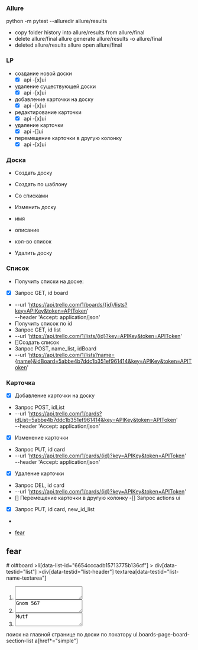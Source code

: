 ### Allure
python -m pytest --alluredir allure/results
- copy folder history into allure/results from allure/final
- delete allure/final
allure generate allure/results -o allure/final
- deleted allure/results
allure open allure/final

### LP
- создание новой доски
  -[x] api
  -[x]ui
- удаление существующей доски
  -[x] api
  -[x]ui
- добавление карточки на доску
  -[x] api
  -[x]ui
- редактирование карточки
  -[x] api
  -[x]ui
- удаление карточки
  -[x] api
  -[]ui
- перемещение карточки в другую колонку
  -[x] api
  -[x]ui

### Доска
- Создать доску
 - Создать по шаблону
 - Со списками
- Изменить доску
 - имя
 - описание
 - кол-во список

- Удалить доску


### Список
- Получить списки на доске:
 -[x] Запрос GET, id board
 - --url 'https://api.trello.com/1/boards/{id}/lists?key=APIKey&token=APIToken' \
  --header 'Accept: application/json'
- Получить список по id
 - Запрос GET, id list
 -  --url 'https://api.trello.com/1/lists/{id}?key=APIKey&token=APIToken'
- []Создать список
 - Запрос POST, name_list, idBoard 
 - --url 'https://api.trello.com/1/lists?name={name}&idBoard=5abbe4b7ddc1b351ef961414&key=APIKey&token=APIToken'


### Карточка
- [x] Добавление карточки на доску
 - Запрос POST, idList
 -  --url 'https://api.trello.com/1/cards?idList=5abbe4b7ddc1b351ef961414&key=APIKey&token=APIToken' \
  --header 'Accept: application/json'
- [x] Изменение карточки
 - Запрос PUT, id card
 -  --url 'https://api.trello.com/1/cards/{id}?key=APIKey&token=APIToken' \
  --header 'Accept: application/json'
- [x] Удаление карточки
 - Запрос DEL, id card
 -  --url 'https://api.trello.com/1/cards/{id}?key=APIKey&token=APIToken'
- [] Перемещение карточки в другую колонку
 -[] Запрос actions ui
 -[x] Запрос PUT, id card, new_id_list
  - 



  <ul class="123">
  <li class="board">
  <a class="board-tile" href="/b/heyer/fear">
  <div>fear</div>
  </a>
  </li>
  </ul>  

  <div class="1">
  <div class="2">
  <div class="3">
  <h2 class="u">fear</h2>
  </div>
  </div>
  </div> 
# ol#board >li[data-list-id="6654cccadb15713775b136cf"] > div[data-testid="list"] >div[data-testid="list-header"] textarea[data-testid="list-name-textarea"]
  <ol id="board">
  <li data-list-id="id_list1">
  <div data-testid="list">
  <div data-testid="list-header">
  <textarea data-testid="list-name-textarea"></textarea>
  </div>
  </div>
  </li>
  <li data-list-id="id_list2">
  <div data-testid="list">
  <div data-testid="list-header">
  <textarea data-testid="list-name-textarea">Gnom 567</textarea>
  </div>
  </div>
  </li>
  <li data-list-id="id_list3">
  <div data-testid="list">
  <div data-testid="list-header">
  <textarea data-testid="list-name-textarea">Mutf</textarea>
  </div>
  </div>
  </li>
  </ol>

  поиск на главной странице по доски по локатору ul.boards-page-board-section-list a[href*="simple"]